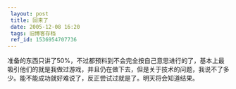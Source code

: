 ```yaml
---
 layout: post
 title: 回来了
 date: 2005-12-08 16:20
 tags: 旧博客存档
 ref_id: 1536954707736
---
```

准备的东西只讲了50%，不过都预料到不会完全按自己意思进行的了，基本上最吸引他们的就是我做过游戏，并且仍在做下去，但是关于技术的问题，我说不了多少。能不能成功就好难说了，反正尝试过就是了。明天将会知道结果。

